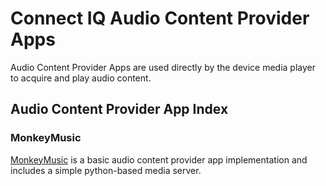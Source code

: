 # Connect IQ Audio Content Provider Apps
Audio Content Provider Apps are used directly by the device media player to acquire and play audio content.

## Audio Content Provider App Index

### MonkeyMusic
[MonkeyMusic](https://github.com/garmin/connectiq-apps/tree/master/audio-provider/monkeymusic) is a basic audio content provider app implementation and includes a simple python-based media server.
